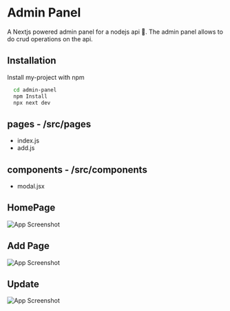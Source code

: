# Admin Panel

A Nextjs powered admin panel for a nodejs api 🎉. The admin panel allows to do crud operations on the api.



## Installation

Install my-project with npm

```bash
  cd admin-panel
  npm Install
  npx next dev
  ```
## pages - /src/pages
+ index.js
+ add.js
## components - /src/components 
+ modal.jsx
## HomePage
![App Screenshot](https://github.com/Sha7hid/Admin-Panel/assets/96056167/711793ba-31de-4b1c-858e-24c8bdabc4c8)
## Add Page
![App Screenshot](https://github.com/Sha7hid/Admin-Panel/assets/96056167/f0737415-7b43-406f-ab9b-088174884d94)
## Update
![App Screenshot](https://github.com/Sha7hid/Admin-Panel/assets/96056167/6eb6fb2b-6342-431f-8122-ae4014098cc7)



